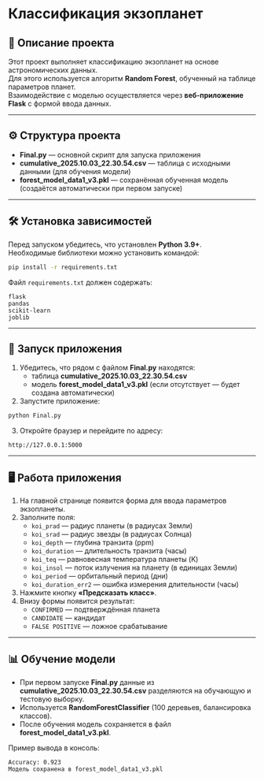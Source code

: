 # Классификация экзопланет

## 📌 Описание проекта
Этот проект выполняет классификацию экзопланет на основе астрономических данных.  
Для этого используется алгоритм **Random Forest**, обученный на таблице параметров планет.  
Взаимодействие с моделью осуществляется через **веб-приложение Flask** с формой ввода данных.  

---

## ⚙️ Структура проекта
- **Final.py** — основной скрипт для запуска приложения  
- **cumulative_2025.10.03_22.30.54.csv** — таблица с исходными данными (для обучения модели)  
- **forest_model_data1_v3.pkl** — сохранённая обученная модель (создаётся автоматически при первом запуске)  

---

## 🛠 Установка зависимостей
Перед запуском убедитесь, что установлен **Python 3.9+**.  
Необходимые библиотеки можно установить командой:
```bash
pip install -r requirements.txt
```

Файл `requirements.txt` должен содержать:
```
flask
pandas
scikit-learn
joblib
```

---

## 🚀 Запуск приложения
1. Убедитесь, что рядом с файлом **Final.py** находятся:
   - таблица **cumulative_2025.10.03_22.30.54.csv**
   - модель **forest_model_data1_v3.pkl** (если отсутствует — будет создана автоматически)
2. Запустите приложение:
```bash
python Final.py
```
3. Откройте браузер и перейдите по адресу:
```
http://127.0.0.1:5000
```

---

## 🖥️ Работа приложения
1. На главной странице появится форма для ввода параметров экзопланеты.  
2. Заполните поля:  
   - `koi_prad` — радиус планеты (в радиусах Земли)  
   - `koi_srad` — радиус звезды (в радиусах Солнца)  
   - `koi_depth` — глубина транзита (ppm)  
   - `koi_duration` — длительность транзита (часы)  
   - `koi_teq` — равновесная температура планеты (K)  
   - `koi_insol` — поток излучения на планету (в единицах Земли)  
   - `koi_period` — орбитальный период (дни)  
   - `koi_duration_err2` — ошибка измерения длительности (часы)  
3. Нажмите кнопку **«Предсказать класс»**.  
4. Внизу формы появится результат:
   - `CONFIRMED` — подтверждённая планета  
   - `CANDIDATE` — кандидат  
   - `FALSE POSITIVE` — ложное срабатывание  

---

## 📊 Обучение модели
- При первом запуске **Final.py** данные из **cumulative_2025.10.03_22.30.54.csv** разделяются на обучающую и тестовую выборку.  
- Используется **RandomForestClassifier** (100 деревьев, балансировка классов).  
- После обучения модель сохраняется в файл **forest_model_data1_v3.pkl**.  

Пример вывода в консоль:
```
Accuracy: 0.923
Модель сохранена в forest_model_data1_v3.pkl
```
